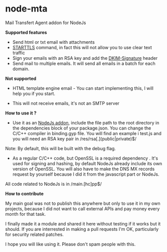 # node-mta
Mail Transfert Agent addon for NodeJs

**Supported features**

* Send html or txt email with attachments
* [STARTTLS][1] command, in fact this will not allow you to use clear text traffic
* Sign your emails with an RSA key and add the [DKIM-Signature][2] header
* Send mail to multiple emails. It will send all emails in a batch for each domain.

**Not supported**

* HTML template engine email - You can start implementing this, I will help 
you if you start. 

* This will not receive emails, it's not an SMTP server

**How to use it ?**

* Use it as an [NodeJs addon][3], include the file path to the root directory 
in the dependencies block of your package.json. You can change the C/C++ compiler 
in binding.gyp file. You will find an example i test.js and you will need an RSA key pair
in /res/rsa\[.](public|private)$/
 
Note: By default, this will be built with the debug flag.

* As a regular C/C++ code, but OpenSSL is a required dependency . It's used
for signing and hashing, by default NodeJs already include its own version of OpenSSL. 
You will also have to make the DNS MX records request by yourself because I did it from 
the javascript part or NodeJs. 

All code related to NodeJs is in /main.\[hc]pp$/

**How to contribute**

My main goal was not to publish this anywhere but only to use it in my own projects, because I did 
not want to call external APIs and pay money every month for that task.

I finally made it a module and shared it here without testing if it works but it should.
If you are interrested in making a pull requests I'm OK, particularly for security related patches.

I hope you will like using it. 
Please don't spam people with this. 


[1]: https://en.wikipedia.org/wiki/Opportunistic_TLS
[2]: https://en.wikipedia.org/wiki/DomainKeys_Identified_Mail
[3]: https://nodejs.org/api/addons.html
